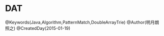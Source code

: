 # DAT
@Keywords(Java,Algorithm,PatternMatch,DoubleArrayTrie)
@Author(明月朗照之)
@CreatedDay(2015-01-19)
